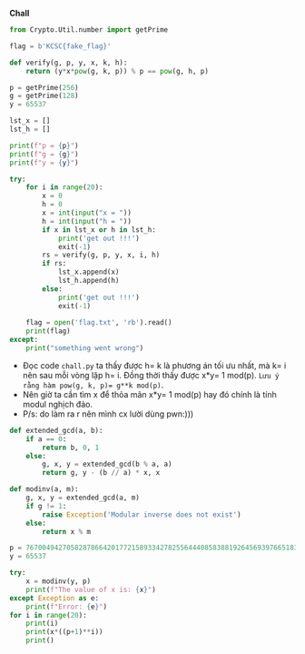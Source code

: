 **Chall**
```Python
from Crypto.Util.number import getPrime

flag = b'KCSC{fake_flag}'

def verify(g, p, y, x, k, h):
    return (y*x*pow(g, k, p)) % p == pow(g, h, p)

p = getPrime(256)
g = getPrime(128)
y = 65537

lst_x = []
lst_h = []

print(f"p = {p}")
print(f"g = {g}")
print(f"y = {y}")

try:
    for i in range(20):
        x = 0
        h = 0
        x = int(input("x = "))
        h = int(input("h = "))
        if x in lst_x or h in lst_h:
            print('get out !!!')
            exit(-1)
        rs = verify(g, p, y, x, i, h)
        if rs:
            lst_x.append(x)
            lst_h.append(h)
        else:
            print('get out !!!')
            exit(-1)
            
    flag = open('flag.txt', 'rb').read()
    print(flag)
except:
    print("something went wrong")

```
- Đọc code `chall.py` ta thấy được h= k là phương án tối ưu nhất, mà k= i nên sau mỗi vòng lặp h= i. Đồng thời thấy được x*y= 1 mod(p). `Lưu ý rằng hàm pow(g, k, p)= g**k mod(p)`.
- Nên giờ ta cần tìm x để thỏa mãn x*y= 1 mod(p) hay đó chính là tính modul nghịch đảo.
- P/s: do làm ra r nên mình cx lười dùng pwn:)))
```Python
def extended_gcd(a, b):
    if a == 0:
        return b, 0, 1
    else:
        g, x, y = extended_gcd(b % a, a)
        return g, y - (b // a) * x, x

def modinv(a, m):
    g, x, y = extended_gcd(a, m)
    if g != 1:
        raise Exception('Modular inverse does not exist')
    else:
        return x % m

p = 76700494270582878664201772158933427825564440858388192645693976651835849252291  # Thay đổi p nha mng.
y = 65537

try:
    x = modinv(y, p)
    print(f"The value of x is: {x}")
except Exception as e:
    print(f"Error: {e}")
for i in range(20):
    print(i)
    print(x*((p+1)**i))
    print()

```
